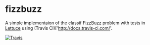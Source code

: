 fizzbuzz
========

A simple implementaion of the classif FizzBuzz problem with tests in [Lettuce](https://pypi.python.org/pypi/lettuce) using (Travis CI)['http://docs.travis-ci.com/'.  

[![Travis](https://travis-ci.org/miracode/fizzbuzz.svg)](https://travis-ci.org/miracode/fizzbuzz.svg)

